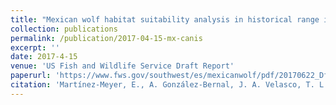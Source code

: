 ```yaml
---
title: "Mexican wolf habitat suitability analysis in historical range in the Southwestern US and Mexico"
collection: publications
permalink: /publication/2017-04-15-mx-canis
excerpt: ''
date: 2017-4-15
venue: 'US Fish and Wildlife Service Draft Report'
paperurl: 'https://www.fws.gov/southwest/es/mexicanwolf/pdf/20170622_DftBioReport_Appendices.pdf'
citation: 'Martínez-Meyer, E., A. González-Bernal, J. A. Velasco, T. L. Swetnam, Z. Y. González-Saucedo, J. Servín, C. A. López González, N. E. Lara Díaz, C. Aguilar Miguel, C. Chávez García, and J. K. Oakleaf. 2017. Mexican wolf habitat suitability analysis in historical range in the Southwestern US and Mexico. U.S. Fish and Wildlife Service, Region 2, Albuquerque, New Mexico, USA.'
---
```

